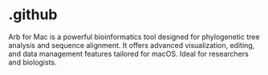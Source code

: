 # .github
Arb for Mac is a powerful bioinformatics tool designed for phylogenetic tree analysis and sequence alignment. It offers advanced visualization, editing, and data management features tailored for macOS. Ideal for researchers and biologists.
